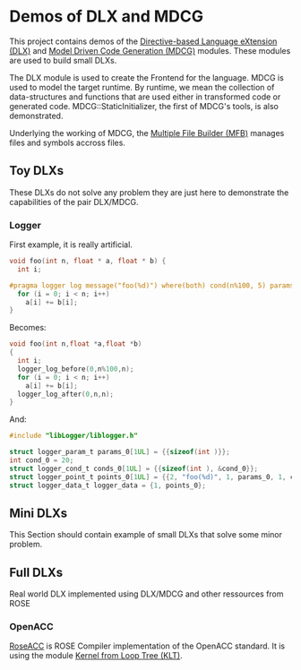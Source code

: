 Demos of DLX and MDCG
=====================

This project contains demos of the [Directive-based Language eXtension (DLX)](../../src/frontend/DLX)
and [Model Driven Code Generation (MDCG)](../../src/midend/MDCG) modules.
These modules are used to build small DLXs.

The DLX module is used to create the Frontend for the language.
MDCG is used to model the target runtime.
By runtime, we mean the collection of data-structures and functions that are used either in transformed code or generated code.
MDCG::StaticInitializer, the first of MDCG's tools, is also demonstrated.

Underlying the working of MDCG, the [Multiple File Builder (MFB)](../../src/midend/MFB) manages files and symbols accross files.

## Toy DLXs

These DLXs do not solve any problem they are just here to demonstrate the capabilities of the pair DLX/MDCG.

### Logger

First example, it is really artificial.
```c
void foo(int n, float * a, float * b) {
  int i;

#pragma logger log message("foo(%d)") where(both) cond(n%100, 5) params(n)
  for (i = 0; i < n; i++)
    a[i] += b[i];
}
```
Becomes:
```c
void foo(int n,float *a,float *b)
{
  int i;
  logger_log_before(0,n%100,n);
  for (i = 0; i < n; i++) 
    a[i] += b[i];
  logger_log_after(0,n,n);
}
```
And:
```c
#include "libLogger/liblogger.h" 

struct logger_param_t params_0[1UL] = {{sizeof(int )}};
int cond_0 = 20;
struct logger_cond_t conds_0[1UL] = {{sizeof(int ), &cond_0}};
struct logger_point_t points_0[1UL] = {{2, "foo(%d)", 1, params_0, 1, conds_0}};
struct logger_data_t logger_data = {1, points_0};
```

## Mini DLXs

This Section should contain example of small DLXs that solve some minor problem.

## Full DLXs

Real world DLX implemented using DLX/MDCG and other ressources from ROSE

### OpenACC

[RoseACC](https://github.com/tristanvdb/RoseACC-workspace) is ROSE Compiler implementation of the OpenACC standard.
It is using the module [Kernel from Loop Tree (KLT)](../../src/backend/KLT).

